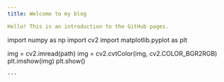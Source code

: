 ```yaml
---
title: Welcome to my blog

Hello! This is an introduction to the GitHub pages.

```
import numpy as np
import cv2
import matplotlib.pyplot as plt

img = cv2.imread(path)
img = cv2.cvtColor(img, cv2.COLOR_BGR2RGB)
plt.imshow(img)
plt.show()
```
---
```

